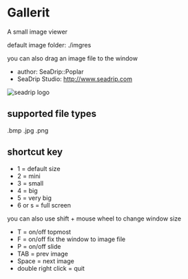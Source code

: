 # Gallerit
A small image viewer

default image folder: ./imgres

you can also drag an image file to the window

* author: SeaDrip::Poplar
* SeaDrip Studio: http://www.seadrip.com

![seadrip logo](http://www.seadrip.com/Public/img/logo/sd_logo.png "SeaDrip Studio")

## supported file types
.bmp .jpg .png

## shortcut key

* 1 = default size
* 2 = mini
* 3 = small
* 4 = big
* 5 = very big
* 6 or s = full screen

you can also use shift + mouse wheel to change window size


* T = on/off topmost
* F = on/off fix the window to image file
* P = on/off slide
* TAB = prev image
* Space = next image
* double right click = quit

